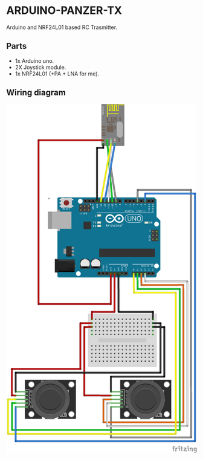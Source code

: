 # ARDUINO-PANZER-TX

Arduino and NRF24L01 based RC Trasmitter.

## Parts

* 1x Arduino uno.
* 2X Joystick module.
* 1x NRF24L01 (+PA + LNA for me).

## Wiring diagram

![Wiring diagram](images/wiring-diagram.png)
